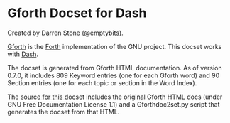 Gforth Docset for Dash
======================

Created by Darren Stone ([@emptybits](https://twitter.com/emptybits)).

[Gforth](http://www.gnu.org/software/gforth/) is the [Forth](https://en.wikipedia.org/wiki/Forth_(programming_language)) implementation of the GNU project. This docset works with [Dash](http://kapeli.com/dash).  

The docset is generated from Gforth HTML documentation. As of version 0.7.0, it includes 809 Keyword entries (one for each Gforth word) and 90 Section entries (one for each topic or section in the Word Index).

The [source for this docset](https://github.com/bitmason/gforth-docset) includes the original Gforth HTML docs (under GNU Free Documentation License 1.1) and a Gforthdoc2set.py script that generates the docset from that HTML.
